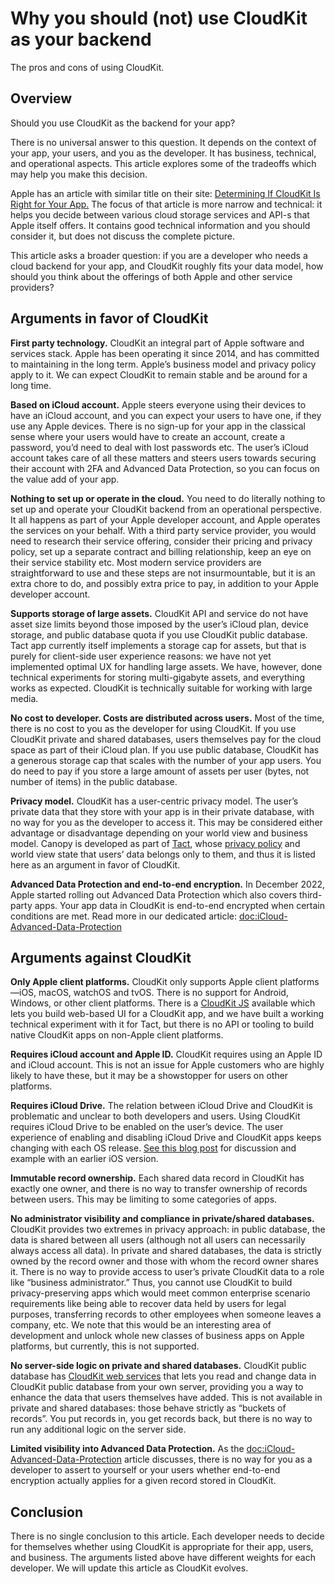 # Why you should (not) use CloudKit as your backend

The pros and cons of using CloudKit.

## Overview

Should you use CloudKit as the backend for your app?

There is no universal answer to this question. It depends on the context of your app, your users, and you as the developer. It has business, technical, and operational aspects. This article explores some of the tradeoffs which may help you make this decision.

Apple has an article with similar title on their site: [Determining If CloudKit Is Right for Your App.](https://developer.apple.com/documentation/cloudkit/determining_if_cloudkit_is_right_for_your_app) The focus of that article is more narrow and technical: it helps you decide between various cloud storage services and API-s that Apple itself offers. It contains good technical information and you should consider it, but does not discuss the complete picture.

This article asks a broader question: if you are a developer who needs a cloud backend for your app, and CloudKit roughly fits your data model, how should you think about the offerings of both Apple and other service providers?

## Arguments in favor of CloudKit

**First party technology.** CloudKit an integral part of Apple software and services stack. Apple has been operating it since 2014, and has committed to maintaining in the long term. Apple’s business model and privacy policy apply to it. We can expect CloudKit to remain stable and be around for a long time.

**Based on iCloud account.** Apple steers everyone using their devices to have an iCloud account, and you can expect your users to have one, if they use any Apple devices. There is no sign-up for your app in the classical sense where your users would have to create an account, create a password, you’d need to deal with lost passwords etc. The user’s iCloud account takes care of all these matters and steers users towards securing their account with 2FA and Advanced Data Protection, so you can focus on the value add of your app.

**Nothing to set up or operate in the cloud.** You need to do literally nothing to set up and operate your CloudKit backend from an operational perspective. It all happens as part of your Apple developer account, and Apple operates the services on your behalf. With a third party service provider, you would need to research their service offering, consider their pricing and privacy policy, set up a separate contract and billing relationship, keep an eye on their service stability etc. Most modern service providers are straightforward to use and these steps are not insurmountable, but it is an extra chore to do, and possibly extra price to pay, in addition to your Apple developer account.

**Supports storage of large assets.** CloudKit API and service do not have asset size limits beyond those imposed by the user’s iCloud plan, device storage, and public database quota if you use CloudKit public database. Tact app currently itself implements a storage cap for assets, but that is purely for client-side user experience reasons: we have not yet implemented optimal UX for handling large assets. We have, however, done technical experiments for storing multi-gigabyte assets, and everything works as expected. CloudKit is technically suitable for working with large media.

**No cost to developer. Costs are distributed across users.** Most of the time, there is no cost to you as the developer for using CloudKit. If you use CloudKit private and shared databases, users themselves pay for the cloud space as part of their iCloud plan. If you use public database, CloudKit has a generous storage cap that scales with the number of your app users. You do need to pay if you store a large amount of assets per user (bytes, not number of items) in the public database.

**Privacy model.** CloudKit has a user-centric privacy model. The user’s private data that they store with your app is in their private database, with no way for you as the developer to access it. This may be considered either advantage or disadvantage depending on your world view and business model. Canopy is developed as part of [Tact](https://justtact.com), whose [privacy policy](https://go.justtact.com/link/privacy) and world view state that users’ data belongs only to them, and thus it is listed here as an argument in favor of CloudKit.

**Advanced Data Protection and end-to-end encryption.** In December 2022, Apple started rolling out Advanced Data Protection which also covers third-party apps. Your app data in CloudKit is end-to-end encrypted when certain conditions are met. Read more in our dedicated article: <doc:iCloud-Advanced-Data-Protection>

## Arguments against CloudKit

**Only Apple client platforms.** CloudKit only supports Apple client platforms—iOS, macOS, watchOS and tvOS. There is no support for Android, Windows, or other client platforms. There is a [CloudKit JS](https://developer.apple.com/documentation/cloudkitjs) available which lets you build web-based UI for a CloudKit app, and we have built a working technical experiment with it for Tact, but there is no API or tooling to build native CloudKit apps on non-Apple client platforms.

**Requires iCloud account and Apple ID.** CloudKit requires using an Apple ID and iCloud account. This is not an issue for Apple customers who are highly likely to have these, but it may be a showstopper for users on other platforms.

**Requires iCloud Drive.** The relation between iCloud Drive and CloudKit is problematic and unclear to both developers and users. Using CloudKit requires iCloud Drive to be enabled on the user’s device. The user experience of enabling and disabling iCloud Drive and CloudKit apps keeps changing with each OS release. [See this blog post](https://blog.justtact.com/disabling-icloud-drive-should-not-disable-cloudkit-access/) for discussion and example with an earlier iOS version.

**Immutable record ownership.** Each shared data record in CloudKit has exactly one owner, and there is no way to transfer ownership of records between users. This may be limiting to some categories of apps.

**No administrator visibility and compliance in private/shared databases.** CloudKit provides two extremes in privacy approach: in public database, the data is shared between all users (although not all users can necessarily always access all data). In private and shared databases, the data is strictly owned by the record owner and those with whom the record owner shares it. There is no way to provide access to user’s private CloudKit data to a role like “business administrator.” Thus, you cannot use CloudKit to build privacy-preserving apps which would meet common enterprise scenario requirements like being able to recover data held by users for legal purposes, transferring records to other employees when someone leaves a company, etc. We note that this would be an interesting area of development and unlock whole new classes of business apps on Apple platforms, but currently, this is not supported.

**No server-side logic on private and shared databases.** CloudKit public database has [CloudKit web services](https://developer.apple.com/library/archive/documentation/DataManagement/Conceptual/CloudKitWebServicesReference/index.html#//apple_ref/doc/uid/TP40015240) that lets you read and change data in CloudKit public database from your own server, providing you a way to enhance the data that users themselves have added. This is not available in private and shared databases: those behave strictly as “buckets of records”. You put records in, you get records back, but there is no way to run any additional logic on the server side.

**Limited visibility into Advanced Data Protection.** As the <doc:iCloud-Advanced-Data-Protection> article discusses, there is no way for you as a developer to assert to yourself or your users whether end-to-end encryption actually applies for a given record stored in CloudKit.

## Conclusion

There is no single conclusion to this article. Each developer needs to decide for themselves whether using CloudKit is appropriate for their app, users, and business. The arguments listed above have different weights for each developer. We will update this article as CloudKit evolves.
